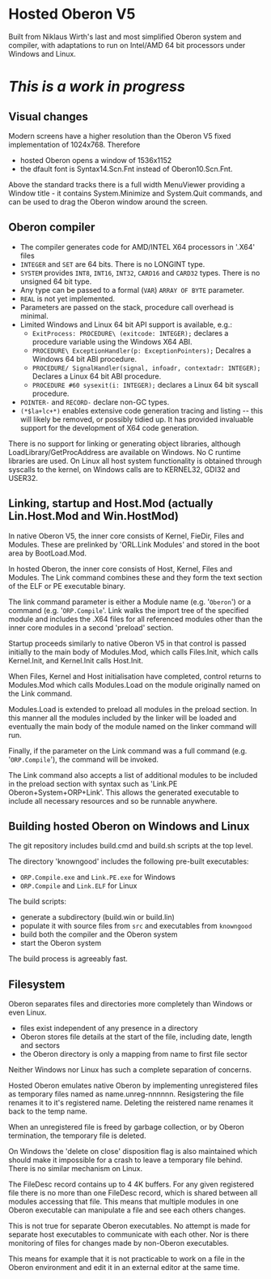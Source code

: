 # Hosted Oberon V5

Built from Niklaus Wirth's last and most simplified Oberon system and compiler, with adaptations to run on Intel/AMD 64 bit processors under Windows and Linux.

# *This is a work in progress*

## Visual changes

Modern screens have a higher resolution than the Oberon V5 fixed implementation of
1024x768. Therefore
- hosted Oberon opens a window of 1536x1152
- the dfault font is Syntax14.Scn.Fnt instead of Oberon10.Scn.Fnt.

Above the standard tracks there is a full width MenuViewer providing a Window
title - it contains System.Minimize and System.Quit commands, and can be used to
drag the Oberon window around the screen.

## Oberon compiler

- The compiler generates code for AMD/INTEL X64 processors in '.X64' files
- `INTEGER` and `SET` are 64 bits.  There is no LONGINT type.
- `SYSTEM` provides `INT8`, `INT16`, `INT32`, `CARD16` and `CARD32` types. There is no unsigned 64 bit type.
- Any type can be passed to a formal (`VAR`) `ARRAY OF BYTE` parameter.
- `REAL` is not yet implemented.
- Parameters are passed on the stack, procedure call overhead is minimal.
- Limited Windows and Linux 64 bit API support is available, e.g.:
  - `ExitProcess: PROCEDURE\ (exitcode: INTEGER);` declares a procedure variable using the Windows X64 ABI.
  - `PROCEDURE\ ExceptionHandler(p: ExceptionPointers);` Decalres a Windows 64 bit ABI procedure.
  - `PROCEDURE/ SignalHandler(signal, infoadr, contextadr: INTEGER);` Declares a Linux 64 bit ABI procedure.
  - `PROCEDURE #60 sysexit(i: INTEGER);` declares a Linux 64 bit syscall procedure.
- `POINTER-` and `RECORD-` declare non-GC types.
- `(*$la+lc+*)` enables extensive code generation tracing and listing -- this will likely be removed, or possibly tidied up. It has provided invaluable support for the development of X64 code generation.

There is no support for linking or generating object libraries, although LoadLibrary/GetProcAddress are available on Windows. No C runtime libraries are used.
On Linux all host system functionality is obtained through syscalls to the kernel, on
Windows calls are to KERNEL32, GDI32 and USER32.

## Linking, startup and Host.Mod (actually Lin.Host.Mod and Win.HostMod)

In native Oberon V5, the inner core consists of Kernel, FieDir, Files and Modules. These are prelinked by 'ORL.Link Modules' and stored in the boot area by BootLoad.Mod.

In hosted Oberon, the inner core consists of Host, Kernel, Files and Modules. The Link command combines these and they form the text section of the ELF or PE executable binary.

The link command parameter is either a Module name (e.g. '`Oberon`') or a command (e.g. '`ORP.Compile`'. Link walks the import tree of the specified module and includes the .X64
files for all referenced modules other than the inner core modules in a second 'preload'
section.

Startup proceeds similarly to native Oberon V5 in that control is passed initially to
the main body of Modules.Mod, which calls Files.Init, which calls Kernel.Init, and
Kernel.Init calls Host.Init.

When Files, Kernel and Host initialisation have completed, control returns to Modules.Mod
which calls Modules.Load on the module originally named on the Link command.

Modules.Load is extended to preload all modules in the preload section. In this manner all
the modules included by the linker will be loaded and eventually the main body of the
module named on the linker command will run.

Finally, if the parameter on the Link command was a full command (e.g. '`ORP.Compile`'),
the command will be invoked.

The Link command also accepts a list of additional modules to be included in the preload
section with syntax such as 'Link.PE Oberon+System+ORP+Link'. This allows the generated
executable to include all necessary resources and so be runnable anywhere.

## Building hosted Oberon on Windows and Linux

The git repository includes build.cmd and build.sh scripts at the top level.

The directory 'knowngood' includes the following pre-built executables:
- `ORP.Compile.exe` and `Link.PE.exe` for Windows
- `ORP.Compile` and `Link.ELF` for Linux

The build scripts:
- generate a subdirectory (build.win or build.lin)
- populate it with source files from `src` and executables from `knowngood`
- build both the compiler and the Oberon system
- start the Oberon system

The build process is agreeably fast.

## Filesystem

Oberon separates files and directories more completely than Windows or even Linux.

- files exist independent of any presence in a directory
- Oberon stores file details at the start of the file, including date, length and sectors
- the Oberon directory is only a mapping from name to first file sector

Neither Windows nor Linux has such a complete separation of concerns.

Hosted Oberon emulates native Oberon by implementing unregistered files as
temporary files named as name.unreg-nnnnnn. Resigstering the file renames it
to it's registered name. Deleting the reistered name renames it back to the
temp name.

When an unregistered file is freed by garbage collection, or by Oberon termination,
the temporary file is deleted.

On Windows the 'delete on close' disposition flag is also maintained which should
make it impossible for a crash to leave a temporary file behind. There is no similar
mechanism on Linux.

The FileDesc record contains up to 4 4K buffers. For any given registered file there
is no more than one FileDesc record, which is shared between all modules accessing
that file. This means that multiple modules in one Oberon executable can manipulate
a file and see each others changes.

This is not true for separate Oberon executables. No attempt is made for separate
host executables to communicate with each other. Nor is there monitoring of files
for changes made by non-Oberon executables.

This means for example that it is not practicable to work on a file in the Oberon
environment and edit it in an external editor at the same time.

